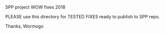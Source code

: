SPP project WOW fixes 2018

PLEASE use this directory for TESTED FIXES ready to publish to SPP repo.

Thanks,
Wormogo

